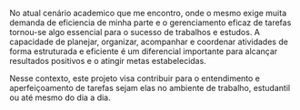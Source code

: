 No atual cenário academico que me encontro, onde o mesmo exige muita demanda de eficiencia de minha parte e o gerenciamento eficaz de tarefas tornou-se algo essencial para o sucesso de trabalhos e estudos. A capacidade de planejar, organizar, acompanhar e coordenar atividades de forma estruturada e eficiente é um diferencial importante para alcançar resultados positivos e o atingir metas estabelecidas.

Nesse contexto, este projeto visa contribuir para o entendimento e aperfeiçoamento de tarefas sejam elas no ambiente de trabalho, estudantil ou até mesmo do dia a dia.
